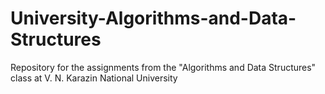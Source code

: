 # University-Algorithms-and-Data-Structures
Repository for the assignments from the "Algorithms and Data Structures" class at V. N. Karazin National University
